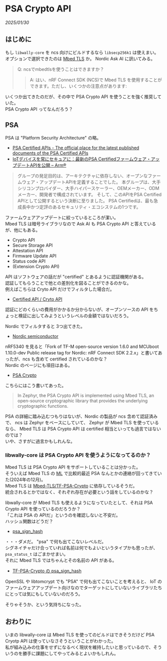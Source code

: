 # PSA Crypto API

_2025/01/30_

## はじめに

もし `libwally-core` を ncs 向けにビルドするなら `libsecp256k1` は使えまい。  
オプションで選択できたのは [Mbed TLS](https://www.trustedfirmware.org/projects/mbed-tls/) か。
Nordic Ask AI に訊いてみる。

> Q: ncsでmbedtlsを使うことはできますか？
>> A: はい、nRF Connect SDK (NCS)で Mbed TLS を使用することができます。ただし、いくつかの注意点があります:

いくつか出てきたのだが、その中で PSA Crypto API を使うことを強く推奨していた。  
PSA Crypto API ってなんだろう？

## PSA

PSA は "Platform Security Architecture" の略。  

* [PSA Certified APIs - The official place for the latest published documents of the PSA Certified APIs](https://arm-software.github.io/psa-api/)
* [IoTデバイスを常にセキュアに：最新のPSA Certifiedファームウェア・アップデートAPIを公開 – Arm®](https://www.arm.com/ja/company/news/2022/11/psa-secure-iot-devices)

> グループの発足目的は、アーキテクチャに依存しない、オープンなファームウェア・アップデートAPIを定義することでした。
> 本グループは、大手シリコンプロバイダー、大手ハイパースケーラー、OEMメーカー、ODMメーカー、開発者で構成されています。
> そして、このAPIをPSA Certified APIとして公開するという決断に至りました。
> PSA Certifiedは、最も急成長中かつ定評のあるセキュリティ・エコシステムの1つです。

ファームウェアアップデートに絞っているところが潔い。  
Mbed TLS は暗号ライブラリなので Ask AI も PSA Crypto API と答えているが、他にもある。

* Crypto API
* Secure Storage API
* Attestation API
* Firmware Update API
* Status code API
* (Extension Crypto API)

API はソフトウェアの話だが "certified" とあるように認証機関がある。  
認証してもらうことで他との差別化を図ることができるのかな。  
例えばこちらは Cryto API だけでフィルタした場合だ。

* [Certified API / Cryto API](https://products.psacertified.org/?standard=api&level=crypto-api&partner=&ean-13=&sort=default)

認証にどのくらいの費用がかかるか分からないが、オープンソースの API をちょっと検証に出してみようというレベルの金額ではないだろう。

Nordic でフィルタすると 3つ出てきた。

* [Nordic semiconductor](https://products.psacertified.org/?standard=&level=&partner=nordic-semiconductor&ean-13=&sort=default)

nRF5340 を見ると「Fork of TF-M open-source version 1.6.0 and MCUboot 1.10.0-dev Public release tag for Nordic: nRF Connect SDK 2.2.x」と書いてあったが、ncs も含めて certified されているのかな？  
Nordic のページにも項目はある。

* [PSA Crypto](https://docs.nordicsemi.com/bundle/ncs-2.9.0/page/zephyr/services/crypto/psa_crypto.html)

こちらにはこう書いてあった。

> In Zephyr, the PSA Crypto API is implemented using Mbed TLS, an open-source cryptographic library that provides the underlying cryptographic functions.

PSA の詳細に踏み込むつもりはないが、Nordic の製品が ncs 含めて認証済みで、
ncs は Zephyr をベースにしていて、
Zephyr が Mbed TLS を使っているなら、
Mbed TLS は PSA Crypto API は certified 相当といっても過言ではないのでは？  
いや、さすがに過言かもしれんな。

### libwally-core は PSA Crypto API を使うようになってるのか？

Mbed TLS は PSA Crypto API をサポートしていることは分かった。  
そういえば Mbed TLS の [ML](https://lists.trustedfirmware.org/archives/list/psa-crypto@lists.trustedfirmware.org/latest) で比較的最近 PSA なんとかの連絡が回ってきていた(2024年の12月)。   
Mbed TLS は [Mbed-TLS/TF-PSA-Crypto](https://github.com/Mbed-TLS/TF-PSA-Crypto) に依存しているそうだ。  
統合されるとかではなく、それぞれ存在が必要という話をしているのかな？

libwally-core が Mbed TLS も使えるようになっていたとして、それは PSA Crypto API を使っているのだろうか？  
「これは PSA の APIだ」というのを確認しないと不安だ。  
ハッシュ関数はどうだ？

* [psa_sign_hash](https://arm-software.github.io/psa-api/crypto/1.0/api/ops/sign.html#c.psa_sign_hash)

・・・ダメだ。
"psa" で何も出てこないレベルだ。  
シグネイチャだけ合っていれば名前は何でもよいというタイプかも思ったが、`psa_status_t` はごまかせまい。  
それに Mbed TLS ではちゃんとその名前の API がある。

* [TF-PSA-Crypto の psa_sign_hash](https://github.com/Mbed-TLS/TF-PSA-Crypto/blob/df85eda50d5cd7dbbd06843eaf4ca2c5ee27a874/core/psa_crypto.c#L3479-L3485)

OpenSSL や libtomcrypt でも "PSA" で何も出てこないことを考えると、
IoT のファームウェアアップデート向けなのでターゲットにしていないライブラリたちにとっては気にもしていないのだろう。

そりゃそうか、という気持ちになった。

## おわりに

いまの libwally-core は Mbed TLS を使ってのビルドはできそうだけど PSA Cryotp API は使っていなさそうということがわかった。  
私が組み込みの仕事をせずになるべく現状を維持したいと思っているので、そういうのを勝手に課題にしてやってみるとよいかもしれん。
